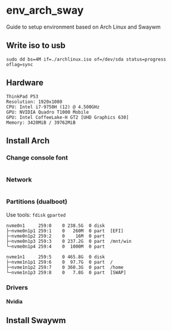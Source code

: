# env_arch_sway
Guide to setup environment based on Arch Linux and Swaywm 

## Write iso to usb
```
sudo dd bs=4M if=./archlinux.iso of=/dev/sda status=progress oflag=sync
```

## Hardware
```
ThinkPad P53
Resolution: 1920x1080
CPU: Intel i7-9750H (12) @ 4.500GHz
GPU: NVIDIA Quadro T1000 Mobile
GPU: Intel CoffeeLake-H GT2 [UHD Graphics 630]
Memory: 3420MiB / 39762MiB
```

## Install Arch
### Change console font
```
```
### Network
```
```

### Partitions (dualboot)
Use tools: `fdisk` `gparted`
```
nvme0n1     259:0    0 238.5G  0 disk 
├─nvme0n1p1 259:1    0   260M  0 part  [EFI]
├─nvme0n1p2 259:2    0    16M  0 part 
├─nvme0n1p3 259:3    0 237.2G  0 part  /mnt/win
└─nvme0n1p4 259:4    0  1000M  0 part 

nvme1n1     259:5    0 465.8G  0 disk 
├─nvme1n1p1 259:6    0  97.7G  0 part  /
├─nvme1n1p2 259:7    0 360.3G  0 part  /home
└─nvme1n1p3 259:8    0   7.8G  0 part  [SWAP]
```


### Drivers
#### Nvidia

## Install Swaywm
